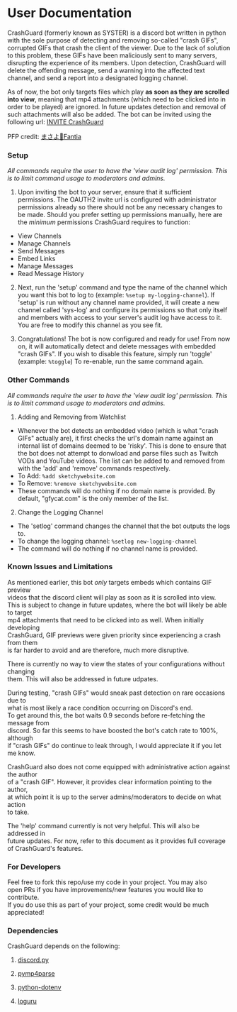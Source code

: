 # User Documentation
CrashGuard (formerly known as SYSTER) is a discord bot written in python with the sole purpose of detecting and removing so-called "crash GIFs", corrupted GIFs that crash the client of the viewer. Due to the lack of solution to this problem, these GIFs have been maliciously sent to many servers, disrupting the experience of its members. Upon detection, CrashGuard will delete the offending message, send a warning into the affected text channel, and send a report into a designated logging channel. 

As of now, the bot only targets files which play **as soon as they are scrolled into view**, meaning that mp4 attachments (which need to be clicked into in order to be played) are ignored. In future updates detection and removal of such attachments will also be added. The bot can be invited using the following url: [INVITE CrashGuard](https://discord.com/api/oauth2/authorize?client_id=838251109055332382&permissions=8&scope=bot)

PFP credit: [まさよ🍬Fantia](https://www.pixiv.net/en/users/14325286)

### Setup  
*All commands require the user to have the 'view audit log' permission. This is to limit command usage to moderators and admins.*

1. Upon inviting the bot to your server, ensure that it sufficient permissions. The OAUTH2 invite url is configured with administrator permissions already so there should not be any necessary changes to be made. Should you prefer setting up permissions manually, here are the *minimum* permissions CrashGuard requires to function:
* View Channels
* Manage Channels
* Send Messages
* Embed Links
* Manage Messages
* Read Message History



2. Next, run the 'setup' command and type the name of the channel which you want this bot to log to (example: `%setup my-logging-channel`). If 'setup' is run without any channel name provided, it will create a new channel called 'sys-log' and configure its permissions so that only itself and members with access to your server's audit log have access to it. You are free to modify this channel as you see fit.

1. Congratulations! The bot is now configured and ready for use! From now on, it will automatically detect and delete messages with embedded "crash GIFs". If you wish to disable this feature, simply run 'toggle' (example: `%toggle`)  To re-enable, run the same command again.

### Other Commands
*All commands require the user to have the 'view audit log' permission. This is to limit command usage to moderators and admins.*

1. Adding and Removing from Watchlist
  * Whenever the bot detects an embedded video (which is what "crash GIFs" actually are), it first checks the url's domain name against an internal list of domains deemed to be 'risky'. This is done to ensure that the bot does not attempt to donwload and parse files such as Twitch VODs and YouTube videos. The list can be added to and removed from with the 'add' and 'remove' commands respectively. 
  * To Add: `%add sketchywebsite.com`
  * To Remove: `%remove sketchywebsite.com`
  * These commands will do nothing if no domain name is provided. By default, "gfycat.com" is the only member of the list.

2. Change the Logging Channel
 * The 'setlog' command changes the channel that the bot outputs the logs to. 
 * To change the logging channel: `%setlog new-logging-channel`
 * The command will do nothing if no channel name is provided.


### Known Issues and Limitations
As mentioned earlier, this bot *only* targets embeds which contains GIF preview  
videos that the discord client will play as soon as it is scrolled into view.  
This is subject to change in future updates, where the bot will likely be able to target  
mp4 attachments that need to be clicked into as well. When initially developing  
CrashGuard, GIF previews were given priority since experiencing a crash from them  
is far harder to avoid and are therefore, much more disruptive.

There is currently no way to view the states of your configurations without changing  
them. This will also be addressed in future udpates.

During testing, "crash GIFs" would sneak past detection on rare occasions due to  
what is most likely a race condition occurring on Discord's end.  
To get around this, the bot waits 0.9 seconds before re-fetching the message from  
discord. So far this seems to have boosted the bot's catch rate to 100%, although  
if "crash GIFs" do continue to leak through, I would appreciate it if you let me know.

CrashGuard also does not come equipped with administrative action against the author  
of a "crash GIF". However, it provides clear information pointing to the author,  
at which point it is up to the server admins/moderators to decide on what action  
to take.

The 'help' command currently is not very helpful. This will also be addressed in  
future updates. For now, refer to this document as it provides full coverage  
of CrashGuard's features.

### For Developers
Feel free to fork this repo/use my code in your project. You may also  
open PRs if you have improvements/new features you would like to contribute.  
If you do use this as part of your project, some credit would be much appreciated!

### Dependencies
CrashGuard depends on the following:  
1. [discord.py](https://pypi.org/project/discord.py/)

1. [pymp4parse](https://pypi.org/project/pymp4parse/)

1. [python-dotenv](https://pypi.org/project/python-dotenv/)

1. [loguru](https://pypi.org/project/loguru/)
